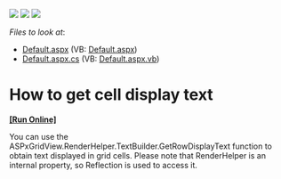 <!-- default badges list -->
![](https://img.shields.io/endpoint?url=https://codecentral.devexpress.com/api/v1/VersionRange/128540408/13.1.4%2B)
[![](https://img.shields.io/badge/Open_in_DevExpress_Support_Center-FF7200?style=flat-square&logo=DevExpress&logoColor=white)](https://supportcenter.devexpress.com/ticket/details/E208)
[![](https://img.shields.io/badge/📖_How_to_use_DevExpress_Examples-e9f6fc?style=flat-square)](https://docs.devexpress.com/GeneralInformation/403183)
<!-- default badges end -->
<!-- default file list -->
*Files to look at*:

* [Default.aspx](./CS/Default.aspx) (VB: [Default.aspx](./VB/Default.aspx))
* [Default.aspx.cs](./CS/Default.aspx.cs) (VB: [Default.aspx.vb](./VB/Default.aspx.vb))
<!-- default file list end -->
# How to get cell display text
<!-- run online -->
**[[Run Online]](https://codecentral.devexpress.com/e208/)**
<!-- run online end -->


<p>You can use the ASPxGridView.RenderHelper.TextBuilder.GetRowDisplayText function to obtain text displayed in grid cells. Please note that RenderHelper is an internal property, so Reflection is used to access it.</p>

<br/>


